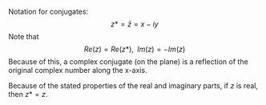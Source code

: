 Notation for conjugates:
$$
z*=\bar{z}=x-iy
$$
Note that
$$
Re(z) = Re(z*), \,\,\, Im(z)=-Im(z)
$$
Because of this, a complex conjugate (on the plane) is a reflection of the original complex number along the x-axis.

Because of the stated properties of the real and imaginary parts, if $z$ is real, then $z*=z$.